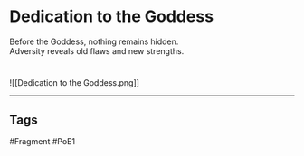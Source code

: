 # Dedication to the Goddess
Before the Goddess, nothing remains hidden.  
Adversity reveals old flaws and new strengths.

#
![[Dedication to the Goddess.png]]

---
## Tags
#Fragment 
#PoE1 